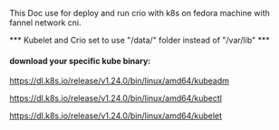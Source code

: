 This Doc use for deploy and run crio with k8s on fedora machine with fannel network cni.

*** Kubelet and Crio set to use "/data/" folder instead of "/var/lib" ***

#### download your specific kube binary:

https://dl.k8s.io/release/v1.24.0/bin/linux/amd64/kubeadm

https://dl.k8s.io/release/v1.24.0/bin/linux/amd64/kubectl

https://dl.k8s.io/release/v1.24.0/bin/linux/amd64/kubelet
